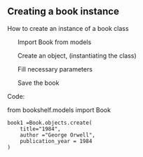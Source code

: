 ## Creating a book instance
<p>How to create an instance of a book class</p>

<ul>
    <p>Import Book from models</p>
    <p>Create an object, (instantiating the class)</p>
    <p>Fill necessary parameters</p>
    <p>Save the book</p>
</ul>

<p>Code:</p>
<div>
    from bookshelf.models import Book

    book1 =Book.objects.create(
        title="1984",
        author ="George Orwell",
        publication_year = 1984
    )
</div>